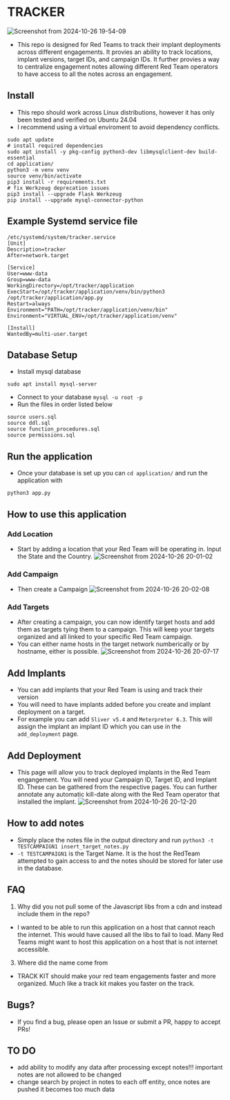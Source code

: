 # TRACKER
![Screenshot from 2024-10-26 19-54-09](https://github.com/user-attachments/assets/cecf893c-0d62-4acd-91fa-4f6b3554b13d)
- This repo is designed for Red Teams to track their implant deployments across different engagements. It provies an ability to track locations, implant versions, target IDs, and campaign IDs. It further provies a way to centralize engagement notes allowing different Red Team operators to have access to all the notes across an engagement.

## Install
- This repo should work across Linux distributions, however it has only been tested and verified on Ubuntu 24.04
- I recommend using a virtual enviroment to avoid dependency conflicts.
````
sudo apt update
# install required dependencies 
sudo apt install -y pkg-config python3-dev libmysqlclient-dev build-essential
cd application/
python3 -m venv venv
source venv/bin/activate 
pip3 install -r requirements.txt
# fix Werkzeug deprecation issues
pip3 install --upgrade Flask Werkzeug
pip install --upgrade mysql-connector-python
````
## Example Systemd service file 
````
/etc/systemd/system/tracker.service
[Unit]
Description=tracker
After=network.target

[Service]
User=www-data
Group=www-data
WorkingDirectory=/opt/tracker/application
ExecStart=/opt/tracker/application/venv/bin/python3 /opt/tracker/application/app.py
Restart=always
Environment="PATH=/opt/tracker/application/venv/bin"
Environment="VIRTUAL_ENV=/opt/tracker/application/venv"

[Install]
WantedBy=multi-user.target
````
## Database Setup
- Install mysql database 
````
sudo apt install mysql-server
````
- Connect to your database `mysql -u root -p`
- Run the files in order listed below 
````
source users.sql
source ddl.sql
source function_procedures.sql
source permissions.sql
````
## Run the application 
- Once your database is set up you can `cd application/` and run the application with 
````
python3 app.py
````
## How to use this application
### Add Location
- Start by adding a location that your Red Team will be operating in. Input the State and the Country.
![Screenshot from 2024-10-26 20-01-02](https://github.com/user-attachments/assets/05bdb090-5055-4ef2-b39e-8eb3502ecf5d)
### Add Campaign
- Then create a Campaign
![Screenshot from 2024-10-26 20-02-08](https://github.com/user-attachments/assets/22292c36-f978-414d-bbf7-983372bbfc6f)
### Add Targets
- After creating a campaign, you can now identify target hosts and add them as targets tying them to a campaign. This will keep your targets organized and all linked to your specific Red Team campaign.
- You can either name hosts in the target network numberically or by hostname, either is possible.
![Screenshot from 2024-10-26 20-07-17](https://github.com/user-attachments/assets/facf6f90-20df-4a70-82ae-78734618043b)
## Add Implants
- You can add implants that your Red Team is using and track their version
- You will need to have implants added before you create and implant deployment on a target.
- For example you can add `Sliver v5.4` and `Meterpreter 6.3`. This will assign the implant an implant ID which you can use in the `add_deployment` page.
## Add Deployment
- This page will allow you to track deployed implants in the Red Team engangement. You will need your Campaign ID, Target ID, and Implant ID. These can be gathered from the respective pages. You can further annotate any automatic kill-date along with the Red Team operator that installed the implant.
![Screenshot from 2024-10-26 20-12-20](https://github.com/user-attachments/assets/5b3c76ae-5d00-461d-82fd-eb90042cb23e)

## How to add notes 
- Simply place the notes file in the output directory and run `python3 -t TESTCAMPAIGN1 insert_target_notes.py`
- `-t TESTCAMPAIGN1` is the Target Name. It is the host the RedTeam attempted to gain access to and the notes should be stored for later use in the database.

## FAQ
1. Why did you not pull some of the Javascript libs from a cdn and instead include them in the repo?
  - I wanted to be able to run this application on a host that cannot reach the internet. This would have caused all the libs to fail to load. Many Red Teams might want to host this application on a host that is not internet accessible.
3. Where did the name come from
  - TRACK KIT should make your red team engagements faster and more organized. Much like a track kit makes you faster on the track. 
## Bugs?
- If you find a bug, please open an Issue or submit a PR, happy to accept PRs!

## TO DO 
- add ability to modify any data after processing except notes!!! important notes are not allowed to be changed
- change search by project in notes to each off entity, once notes are pushed it becomes too much data
